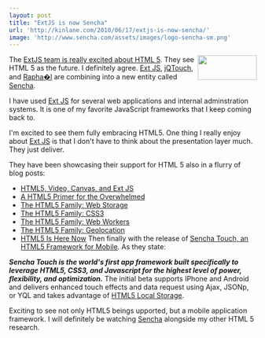 ```yaml
---
layout: post
title: "ExtJS is now Sencha"
url: 'http://kinlane.com/2010/06/17/extjs-is-now-sencha/'
image: 'http://www.sencha.com/assets/images/logo-sencha-sm.png'
---
```


<img class="alignnone c1" title="Sencha" src="http://www.sencha.com/assets/images/logo-sencha-sm.png" alt="" width="120" height="50" align="right" />The [ExtJS team is really excited about HTML 5][1]. They see HTML 5 as the future. I definitely agree. [Ext JS][2], [jQTouch][3], and [Rapha�l][4] are combining into a new entity called [Sencha][5].

I have used [Ext JS][2] for several web applications and internal adminstration systems. It is one of my favorite JavaScript frameworks that I keep coming back to.

I'm excited to see them fully embracing HTML5. One thing I really enjoy about [Ext JS][2] is that I don't have to think about the presentation layer much. They just deliver.

They have been showcasing their support for HTML 5 also in a flurry of blog posts:

  * [HTML5, Video, Canvas, and Ext JS][6]
  * [A HTML5 Primer for the Overwhelmed][7]
  * [The HTML5 Family: Web Storage][8]
  * [The HTML5 Family: CSS3][9]
  * [The HTML5 Family: Web Workers][10]
  * [The HTML5 Family: Geolocation][11]
  * [HTML5 Is Here Now][12]
Then finally with the release of [Sencha Touch, an HTML5 Framework for Mobile][13]. As they state:

_**Sencha Touch is the world's first app framework built specifically to leverage HTML5, CSS3, and Javascript for the highest level of power, flexibility, and optimization.**_ The initial beta supports IPhone and Android and delivers enhanced touch effects and data request using Ajax, JSONp, or YQL and takes advantage of [HTML5 Local Storage][14].

Exciting to see not only HTML5 beings upported, but a mobile application framework. I will definitely be watching [Sencha][15] alongside my other HTML 5 research.

   [1]: http://www.sencha.com/blog/tag/html5/
   [2]: http://www.sencha.com/products/js/
   [3]: http://www.jqtouch.com/
   [4]: http://raphaeljs.com/
   [5]: http://www.sencha.com/blog/2010/06/14/ext-js-jqtouch-raphael-sencha/
   [6]: http://www.sencha.com/blog/2010/01/14/html5-video-canvas-extjs/
   [7]: http://www.sencha.com/blog/2010/05/23/html5-now-with-20-percent-more-internet/
   [8]: http://www.sencha.com/blog/2010/05/27/the-html5-family-web-storage/
   [9]: http://www.sencha.com/blog/2010/06/01/the-html5-family-css3/
   [10]: http://www.sencha.com/blog/2010/06/07/the-html5-family-web-workers/
   [11]: http://www.sencha.com/blog/2010/06/09/the-html5-family-geolocation/
   [12]: http://www.sencha.com/blog/2010/06/11/html5-is-here-now-its-just-not-for-your-desktop-yet/
   [13]: http://www.sencha.com/blog/2010/06/17/introducing-sencha-touch-html5-framework-for-mobile/
   [14]: http://www.kinlane.com/category/html-5/html5-web-storage/
   [15]: http://www.sencha.com
